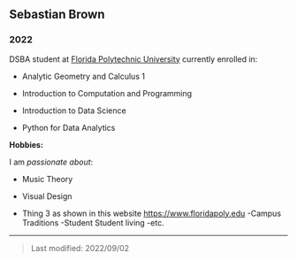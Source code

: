 ## Sebastian Brown

### 2022

DSBA student at [Florida Polytechnic University](https://www.floridapoly.edu) currently enrolled in: 

- Analytic Geometry and Calculus 1

- Introduction to Computation and Programming

- Introduction to Data Science

- Python for Data Analytics

**Hobbies:**

I am _passionate about_: 

- Music Theory

- Visual Design

- Thing 3 as shown in this website <https://www.floridapoly.edu>
-Campus Traditions
-Student Student living 
-etc.

***

> Last modified: 2022/09/02